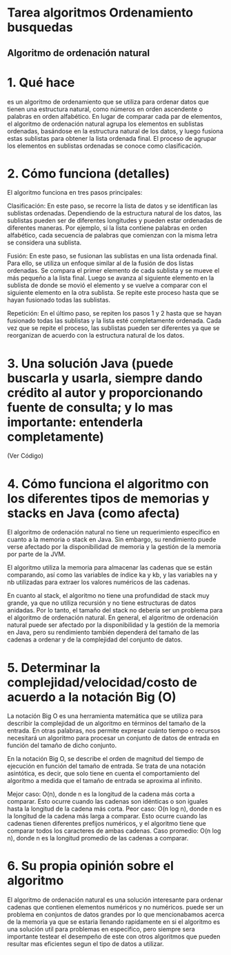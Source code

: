 # Tarea algoritmos Ordenamiento busquedas

## 	Algoritmo de ordenación natural


# 1. Qué hace
 es un algoritmo de ordenamiento que se utiliza para ordenar datos que tienen una estructura natural, como números en orden ascendente o palabras en orden alfabético. En lugar de comparar cada par de elementos, el algoritmo de ordenación natural agrupa los elementos en sublistas ordenadas, basándose en la estructura natural de los datos, y luego fusiona estas sublistas para obtener la lista ordenada final. El proceso de agrupar los elementos en sublistas ordenadas se conoce como clasificación.


# 2. Cómo funciona (detalles)
El algoritmo funciona en tres pasos principales:

Clasificación: En este paso, se recorre la lista de datos y se identifican las sublistas ordenadas. Dependiendo de la estructura natural de los datos, las sublistas pueden ser de diferentes longitudes y pueden estar ordenadas de diferentes maneras. Por ejemplo, si la lista contiene palabras en orden alfabético, cada secuencia de palabras que comienzan con la misma letra se considera una sublista.

Fusión: En este paso, se fusionan las sublistas en una lista ordenada final. Para ello, se utiliza un enfoque similar al de la fusión de dos listas ordenadas. Se compara el primer elemento de cada sublista y se mueve el más pequeño a la lista final. Luego se avanza al siguiente elemento en la sublista de donde se movió el elemento y se vuelve a comparar con el siguiente elemento en la otra sublista. Se repite este proceso hasta que se hayan fusionado todas las sublistas.

Repetición: En el último paso, se repiten los pasos 1 y 2 hasta que se hayan fusionado todas las sublistas y la lista esté completamente ordenada. Cada vez que se repite el proceso, las sublistas pueden ser diferentes ya que se reorganizan de acuerdo con la estructura natural de los datos.


# 3. Una solución Java (puede buscarla y usarla, siempre dando crédito al autor y proporcionando fuente de consulta; y lo mas importante: entenderla completamente)
(Ver Código)

# 4. Cómo funciona el algoritmo con los diferentes tipos de memorias y stacks en Java (como afecta)
El algoritmo de ordenación natural no tiene un requerimiento específico en cuanto a la memoria o stack en Java. Sin embargo, su rendimiento puede verse afectado por la disponibilidad de memoria y la gestión de la memoria por parte de la JVM.

El algoritmo utiliza la memoria para almacenar las cadenas que se están comparando, así como las variables de índice ka y kb, y las variables na y nb utilizadas para extraer los valores numéricos de las cadenas.

En cuanto al stack, el algoritmo no tiene una profundidad de stack muy grande, ya que no utiliza recursión y no tiene estructuras de datos anidadas. Por lo tanto, el tamaño del stack no debería ser un problema para el algoritmo de ordenación natural.
En general, el algoritmo de ordenación natural puede ser afectado por la disponibilidad y la gestión de la memoria en Java, pero su rendimiento también dependerá del tamaño de las cadenas a ordenar y de la complejidad del conjunto de datos.

# 5. Determinar la complejidad/velocidad/costo de acuerdo a la notación Big (O)

La notación Big O es una herramienta matemática que se utiliza para describir la complejidad de un algoritmo en términos del tamaño de la entrada. En otras palabras, nos permite expresar cuánto tiempo o recursos necesitará un algoritmo para procesar un conjunto de datos de entrada en función del tamaño de dicho conjunto.

En la notación Big O, se describe el orden de magnitud del tiempo de ejecución en función del tamaño de entrada. Se trata de una notación asintótica, es decir, que solo tiene en cuenta el comportamiento del algoritmo a medida que el tamaño de entrada se aproxima al infinito.


Mejor caso: O(n), donde n es la longitud de la cadena más corta a comparar. Esto ocurre cuando las cadenas son idénticas o son iguales hasta la longitud de la cadena más corta.
Peor caso: O(n log n), donde n es la longitud de la cadena más larga a comparar. Esto ocurre cuando las cadenas tienen diferentes prefijos numéricos, y el algoritmo tiene que comparar todos los caracteres de ambas cadenas.
Caso promedio: O(n log n), donde n es la longitud promedio de las cadenas a comparar.
# 6. Su propia opinión sobre el algoritmo
El algoritmo de ordenación natural es una solución interesante para ordenar cadenas que contienen elementos numéricos y no numéricos. 
puede ser un problema en conjuntos de datos grandes por lo que mencionabamos acerca de la memoria ya que se estaria llenando rapidamente
en si el algoritmo es una solución util para problemas en especifico, pero siempre sera importante testear el desempeño de este con otros algoritmos que pueden resultar mas eficientes segun el tipo de datos a utilizar.

